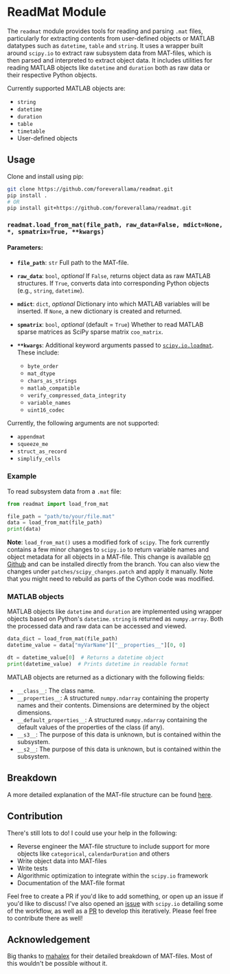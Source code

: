 # ReadMat Module

The `readmat` module provides tools for reading and parsing `.mat` files, particularly for extracting contents from user-defined objects or MATLAB datatypes such as `datetime`, `table` and `string`. It uses a wrapper built around `scipy.io` to extract raw subsystem data from MAT-files, which is then parsed and interpreted to extract object data. It includes utilities for reading MATLAB objects like `datetime` and `duration` both as raw data or their respective Python objects.

 Currently supported MATLAB objects are:

- `string`
- `datetime`
- `duration`
- `table`
- `timetable`
- User-defined objects

## Usage

Clone and install using pip:

```bash
git clone https://github.com/foreverallama/readmat.git
pip install .
# OR
pip install git+https://github.com/foreverallama/readmat.git
```

### `readmat.load_from_mat(file_path, raw_data=False, mdict=None, *, spmatrix=True, **kwargs)`

#### Parameters:

- **`file_path`**: `str`
  Full path to the MAT-file.

- **`raw_data`**: `bool`, *optional*
  If `False`, returns object data as raw MATLAB structures.
  If `True`, converts data into corresponding Python objects (e.g., `string`, `datetime`).

- **`mdict`**: `dict`, *optional*
  Dictionary into which MATLAB variables will be inserted. If `None`, a new dictionary is created and returned.

- **`spmatrix`**: `bool`, *optional* (default = `True`)
  Whether to read MATLAB sparse matrices as SciPy sparse matrix `coo_matrix`.

- **`**kwargs`**:
  Additional keyword arguments passed to [`scipy.io.loadmat`](https://docs.scipy.org/doc/scipy/reference/generated/scipy.io.loadmat.html).
  These include:
  - `byte_order`
  - `mat_dtype`
  - `chars_as_strings`
  - `matlab_compatible`
  - `verify_compressed_data_integrity`
  - `variable_names`
  - `uint16_codec`

Currently, the following arguments are not supported:

- `appendmat`
- `squeeze_me`
- `struct_as_record`
- `simplify_cells`

### Example

To read subsystem data from a `.mat` file:

```python
from readmat import load_from_mat

file_path = "path/to/your/file.mat"
data = load_from_mat(file_path)
print(data)
```

**Note**: `load_from_mat()` uses a modified fork of `scipy`. The fork currently contains a few minor changes to `scipy.io` to return variable names and object metadata for all objects in a MAT-file. This change is available [on Github](https://github.com/foreverallama/scipy/tree/readmat-scipy) and can be installed directly from the branch. You can also view the changes under `patches/scipy_changes.patch` and apply it manually. Note that you might need to rebuild as parts of the Cython code was modified.

### MATLAB objects

MATLAB objects like `datetime` and `duration` are implemented using wrapper objects based on Python's `datetime`. `string` is returned as `numpy.array`. Both the processed data and raw data can be accessed and viewed.

```python
data_dict = load_from_mat(file_path)
datetime_value = data["myVarName"]["__properties__"][0, 0]

dt = datetime_value[0]  # Returns a datetime object
print(datetime_value)  # Prints datetime in readable format
```

MATLAB objects are returned as a dictionary with the following fields:

- `__class__`: The class name.
- `__properties__`: A structured `numpy.ndarray` containing the property names and their contents. Dimensions are determined by the object dimensions.
- `__default_properties__`: A structured `numpy.ndarray` containing the default values of the properties of the class (if any).
- `__s3__`: The purpose of this data is unknown, but is contained within the subsystem.
- `__s2__`: The purpose of this data is unknown, but is contained within the subsystem.

## Breakdown

A more detailed explanation of the MAT-file structure can be found [here](./docs).

## Contribution

There's still lots to do! I could use your help in the following:

- Reverse engineer the MAT-file structure to include support for more objects like `categorical`, `calendarDuration` and others
- Write object data into MAT-files
- Write tests
- Algorithmic optimization to integrate within the `scipy.io` framework
- Documentation of the MAT-file format

Feel free to create a PR if you'd like to add something, or open up an issue if you'd like to discuss! I've also opened an [issue](https://github.com/scipy/scipy/issues/22736) with `scipy.io` detailing some of the workflow, as well as a [PR](https://github.com/scipy/scipy/pull/22762) to develop this iteratively. Please feel free to contribute there as well!

## Acknowledgement

Big thanks to [mahalex](https://github.com/mahalex/MatFileHandler) for their detailed breakdown of MAT-files. Most of this wouldn't be possible without it.
